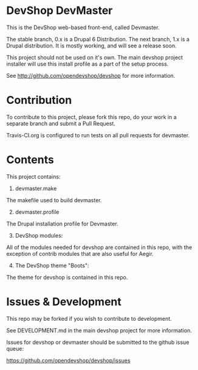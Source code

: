 DevShop DevMaster
=================

This is the DevShop web-based front-end, called Devmaster.

The stable branch, 0.x is a Drupal 6 Distribution.
The next branch, 1.x is a Drupal distribution.  It is mostly working, and will see a release soon.

This project should not be used on it's own.  The main devshop project 
installer will use this install profile as a part of the setup process.

See http://github.com/opendevshop/devshop for more information.

Contribution
============

To contribute to this project, please fork this repo, do your work in a separate
branch and submit a Pull Request.

Travis-CI.org is configured to run tests on all pull requests for devmaster.

Contents
========

This project contains:

1. devmaster.make

  The makefile used to build devmaster.

2. devmaster.profile

  The Drupal installation profile for Devmaster.
  
3. DevShop modules:

  All of the modules needed for devshop are contained in this repo, with the 
  exception of contrib modules that are also useful for Aegir.

4. The DevShop theme "Boots":

  The theme for devshop is contained in this repo.

Issues & Development
====================

This repo may be forked if you wish to contribute to development.  

See DEVELOPMENT.md in the main devshop project for more information.
 
Issues for devshop or devmaster should be submitted to the github issue queue:

https://github.com/opendevshop/devshop/issues
